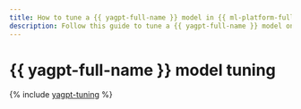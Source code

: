 ```yaml
---
title: How to tune a {{ yagpt-full-name }} model in {{ ml-platform-full-name }}
description: Follow this guide to tune a {{ yagpt-full-name }} model on your own examples.
---
```


# {{ yagpt-full-name }} model tuning

{% include [yagpt-tuning](../../_tutorials/ml-ai/yagpt-tuning.md) %}
